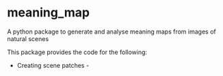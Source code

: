 # meaning_map
 A python package to generate and analyse meaning maps from images of natural scenes

This package provides the code for the following:
* Creating scene patches -  
